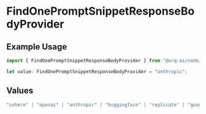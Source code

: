 # FindOnePromptSnippetResponseBodyProvider

## Example Usage

```typescript
import { FindOnePromptSnippetResponseBodyProvider } from "@orq-ai/node/models/operations";

let value: FindOnePromptSnippetResponseBodyProvider = "anthropic";
```

## Values

```typescript
"cohere" | "openai" | "anthropic" | "huggingface" | "replicate" | "google" | "google-ai" | "azure" | "aws" | "anyscale" | "perplexity" | "groq" | "fal" | "leonardoai" | "nvidia" | "jina"
```